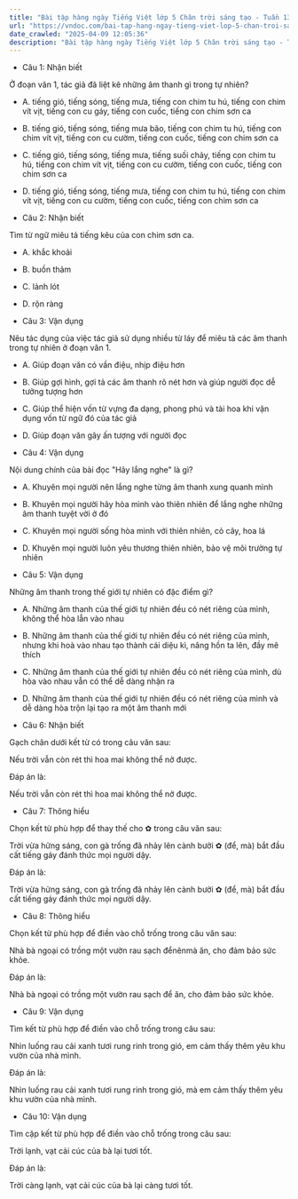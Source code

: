 ```yaml
---
title: "Bài tập hàng ngày Tiếng Việt lớp 5 Chân trời sáng tạo - Tuần 13 - Thứ 5 gồm các câu hỏi tổng hợp nội dung Đọc hiểu văn bản và Luyện từ và câu được học ở Tuần 13 trong chương trình Tiếng Việt lớp 5 Tập 1 Chân trời sáng tạo."
url: "https://vndoc.com/bai-tap-hang-ngay-tieng-viet-lop-5-chan-troi-sang-tao-tuan-13-thu-5-331549"
date_crawled: "2025-04-09 12:05:36"
description: "Bài tập hàng ngày Tiếng Việt lớp 5 Chân trời sáng tạo - Tuần 13 - Thứ 5 gồm các câu hỏi tổng hợp nội dung Đọc hiểu văn bản và Luyện từ và câu được học ở Tuần 13 trong chương trình Tiếng Việt lớp 5 Tập 1 Chân trời sáng tạo."
---
```


* Câu 1:  Nhận biết

Ở đoạn văn 1, tác giả đã liệt kê những âm thanh gì trong tự nhiên?

  * A. tiếng gió, tiếng sóng, tiếng mưa, tiếng con chim tu hú, tiếng con chim vít vịt, tiếng con cu gáy, tiếng con cuốc, tiếng con chim sơn ca 
  * B. tiếng gió, tiếng sóng, tiếng mưa bão, tiếng con chim tu hú, tiếng con chim vít vịt, tiếng con cu cườm, tiếng con cuốc, tiếng con chim sơn ca 
  * C. tiếng gió, tiếng sóng, tiếng mưa, tiếng suối chảy, tiếng con chim tu hú, tiếng con chim vít vịt, tiếng con cu cườm, tiếng con cuốc, tiếng con chim sơn ca 
  * D. tiếng gió, tiếng sóng, tiếng mưa, tiếng con chim tu hú, tiếng con chim vít vịt, tiếng con cu cườm, tiếng con cuốc, tiếng con chim sơn ca 



* Câu 2:  Nhận biết

Tìm từ ngữ miêu tả tiếng kêu của con chim sơn ca.

  * A. khắc khoải 
  * B. buồn thảm 
  * C. lảnh lót 
  * D. rộn ràng 



* Câu 3:  Vận dụng

Nêu tác dụng của việc tác giả sử dụng nhiều từ láy để miêu tả các âm thanh trong tự nhiên ở đoạn văn 1.

  * A. Giúp đoạn văn có vần điệu, nhịp điệu hơn 
  * B. Giúp gợi hình, gợi tả các âm thanh rõ nét hơn và giúp người đọc dễ tưởng tượng hơn 
  * C. Giúp thể hiện vốn từ vựng đa dạng, phong phú và tài hoa khi vận dụng vốn từ ngữ đó của tác giả 
  * D. Giúp đoạn văn gây ấn tượng với người đọc 



* Câu 4:  Vận dụng

Nội dung chính của bài đọc "Hãy lắng nghe" là gì?

  * A. Khuyên mọi người nên lắng nghe từng âm thanh xung quanh mình 
  * B. Khuyên mọi người hãy hòa mình vào thiên nhiên để lắng nghe những âm thanh tuyệt vời ở đó 
  * C. Khuyên mọi người sống hòa mình với thiên nhiên, cỏ cây, hoa lá 
  * D. Khuyên mọi người luôn yêu thương thiên nhiên, bảo vệ môi trường tự nhiên 



* Câu 5:  Vận dụng

Những âm thanh trong thế giới tự nhiên có đặc điểm gì?

  * A. Những âm thanh của thế giới tự nhiên đều có nét riêng của mình, không thể hòa lẫn vào nhau 
  * B. Những âm thanh của thế giới tự nhiên đều có nét riêng của mình, nhưng khi hoà vào nhau tạo thành cái diệu kì, nâng hồn ta lên, đầy mê thích 
  * C. Những âm thanh của thế giới tự nhiên đều có nét riêng của mình, dù hòa vào nhau vẫn có thể dễ dàng nhận ra 
  * D. Những âm thanh của thế giới tự nhiên đều có nét riêng của mình và dễ dàng hòa trộn lại tạo ra một âm thanh mới 



* Câu 6:  Nhận biết

Gạch chân dưới kết từ có trong câu văn sau:

Nếu trời vẫn còn rét thì hoa mai không thể nở được.

Đáp án là:

Nếu trời vẫn còn rét thì hoa mai không thể nở được.

* Câu 7:  Thông hiểu

Chọn kết từ phù hợp để thay thế cho ✿ trong câu văn sau:

Trời vừa hửng sáng, con gà trống đã nhảy lên cành bưởi ✿ (để, mà) bắt đầu cất tiếng gáy đánh thức mọi người dậy.

Đáp án là:

Trời vừa hửng sáng, con gà trống đã nhảy lên cành bưởi ✿ (để, mà) bắt đầu cất tiếng gáy đánh thức mọi người dậy.

* Câu 8:  Thông hiểu

Chọn kết từ phù hợp để điền vào chỗ trống trong câu văn sau:

Nhà bà ngoại có trồng một vườn rau sạch đểnênmà ăn, cho đảm bảo sức khỏe.

Đáp án là:

Nhà bà ngoại có trồng một vườn rau sạch để ăn, cho đảm bảo sức khỏe.

* Câu 9:  Vận dụng

Tìm kết từ phù hợp để điền vào chỗ trống trong câu sau:

Nhìn luống rau cải xanh tươi rung rinh trong gió,  em cảm thấy thêm yêu khu vườn của nhà mình.

Đáp án là:

Nhìn luống rau cải xanh tươi rung rinh trong gió, mà em cảm thấy thêm yêu khu vườn của nhà mình.

* Câu 10:  Vận dụng

Tìm cặp kết từ phù hợp để điền vào chỗ trống trong câu sau:

Trời  lạnh, vạt cải cúc của bà lại  tươi tốt.

Đáp án là:

Trời càng lạnh, vạt cải cúc của bà lại càng tươi tốt.
